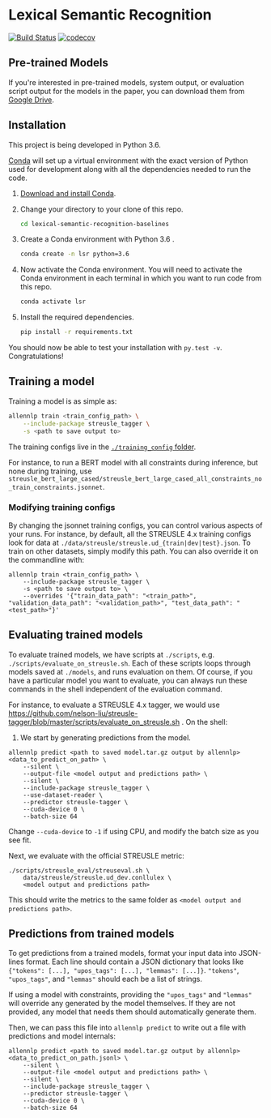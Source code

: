 # Lexical Semantic Recognition

[![Build Status](https://travis-ci.com/nelson-liu/lexical-semantic-recognition.svg?branch=master)](https://travis-ci.com/nelson-liu/lexical-semantic-recognition)
[![codecov](https://codecov.io/gh/nelson-liu/streusle-tagger/branch/master/graph/badge.svg)](https://codecov.io/gh/nelson-liu/streusle-tagger)

## Pre-trained Models

If you're interested in pre-trained models, system output, or evaluation script output for the models in the paper,
you can download them from [Google Drive](https://drive.google.com/drive/folders/1k69S6i_H3TtaZmcF9D2tiOrgiOKqkI8l).

## Installation

This project is being developed in Python 3.6.

[Conda](https://conda.io/) will set up a virtual environment with the exact
version of Python used for development along with all the dependencies needed to
run the code.

1.  [Download and install Conda](https://conda.io/docs/download.html).

2.  Change your directory to your clone of this repo.

    ```bash
    cd lexical-semantic-recognition-baselines
    ```

3.  Create a Conda environment with Python 3.6 .

    ```bash
    conda create -n lsr python=3.6
    ```

4.  Now activate the Conda environment. You will need to activate the Conda
    environment in each terminal in which you want to run code from this repo.

    ```bash
    conda activate lsr
    ```

5.  Install the required dependencies.

    ```bash
    pip install -r requirements.txt
    ```

You should now be able to test your installation with `py.test -v`.  Congratulations!

## Training a model

Training a model is as simple as:

```bash
allennlp train <train_config_path> \
    --include-package streusle_tagger \
    -s <path to save output to>
```

The training configs live in the [`./training_config` folder](./training_config).

For instance, to run a BERT model with all constraints during inference, but none during training, use
`streusle_bert_large_cased/streusle_bert_large_cased_all_constraints_no_train_constraints.jsonnet`.

### Modifying training configs

By changing the jsonnet training configs, you can control various aspects of your runs. For instance, by default,
all the STREUSLE 4.x training configs look for data at `./data/streusle/streusle.ud_{train|dev|test}.json`. To
train on other datasets, simply modify this path. You can also override it on the commandline with:

```
allennlp train <train_config_path> \
    --include-package streusle_tagger \
    -s <path to save output to> \
    --overrides '{"train_data_path": "<train_path>", "validation_data_path": "<validation_path>", "test_data_path": "<test_path>"}'
```

## Evaluating trained models

To evaluate trained models, we have scripts at `./scripts`, e.g. `./scripts/evaluate_on_streusle.sh`. Each of these
scripts loops through models saved at `./models`, and runs evaluation on them. Of course, if you have a particular
model you want to evaluate, you can always run these commands in the shell independent of the evaluation command.

For instance, to evaluate a STREUSLE 4.x tagger, we would use https://github.com/nelson-liu/streusle-tagger/blob/master/scripts/evaluate_on_streusle.sh .  On the shell:

1. We start by generating predictions from the model.
```
allennlp predict <path to saved model.tar.gz output by allennlp> <data_to_predict_on_path> \
    --silent \
    --output-file <model output and predictions path> \
    --silent \
    --include-package streusle_tagger \
    --use-dataset-reader \
    --predictor streusle-tagger \
    --cuda-device 0 \
    --batch-size 64
```

Change `--cuda-device` to `-1` if using CPU, and modify the batch size as you see fit.

Next, we evaluate with the official STREUSLE metric:

```
./scripts/streusle_eval/streuseval.sh \
    data/streusle/streusle.ud_dev.conllulex \
    <model output and predictions path>
```

This should write the metrics to the same folder as `<model output and predictions path>`.

## Predictions from trained models

To get predictions from a trained models, format your input data into JSON-lines
format. Each line should contain a JSON dictionary that looks like ``{"tokens":
[...], "upos_tags": [...], "lemmas": [...]}``. `"tokens"`, `"upos_tags"`, and `"lemmas"`
should each be a list of strings.

If using a model with constraints, providing the `"upos_tags"` and `"lemmas"` will
override any generated by the model themselves. If they are not provided, any model
that needs them should automatically generate them.

Then, we can pass this file into `allennlp predict` to write out a file with
predictions and model internals:

```
allennlp predict <path to saved model.tar.gz output by allennlp> <data_to_predict_on_path.jsonl> \
    --silent \
    --output-file <model output and predictions path> \
    --silent \
    --include-package streusle_tagger \
    --predictor streusle-tagger \
    --cuda-device 0 \
    --batch-size 64
```
